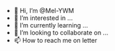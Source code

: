 - 👋 Hi, I’m @Mel-YWM
- 👀 I’m interested in ...
- 🌱 I’m currently learning ...
- 💞️ I’m looking to collaborate on ...
- 📫 How to reach me on letter

<!---
Mel-YWM/Mel-YWM is a ✨ special ✨ repository because its `README.md` (this file) appears on your GitHub profile.
You can click the Preview link to take a look at your changes.
--->

